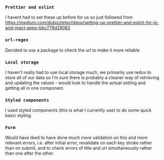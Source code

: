 ### `Prettier and eslint`

I havent had to set these up before for us so just followed from https://medium.com/dubizzletechblog/setting-up-prettier-and-eslint-for-js-and-react-apps-bbc779d29062

### `url-regex`

Decided to use a package to check the url to make it more reliable

### `Local storage`

I haven't really had to use local storage much, we primarily use redux to store all of our data so I'm sure there is probably a cleaner way of retrieving and updating the values - would look to handle the actual setting and getting all in one component.

### `Styled components`

I used styled components (this is what I currently use) to do some quick basic styling.

### `Form`

Would have liked to have done much more validation on this and more relevant errors, i.e. after initial error, revalidate on each key stroke rather than on submit, and to check errors of title and url simultaneously rather than one after the other.